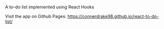 A to-do list implemented using React Hooks

Visit the app on Github Pages: https://connerdrake98.github.io/react-to-do-list/
